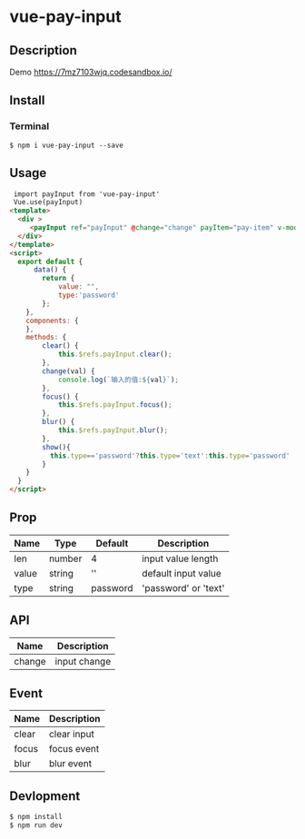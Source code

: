 # vue-pay-input

## Description

Demo
https://7mz7103wjq.codesandbox.io/

## Install

### Terminal
```shell
$ npm i vue-pay-input --save
```


## Usage
```html
 import payInput from 'vue-pay-input'
 Vue.use(payInput)
<template>
  <div >
     <payInput ref="payInput" @change="change" payItem="pay-item" v-model="value" :type="type" :len="6"></payInput>
  </div>
</template>
<script>
  export default {
      data() {
        return {
            value: "",
            type:'password'
        };
    },
    components: {
    },
    methods: {
        clear() {
            this.$refs.payInput.clear();
        },
        change(val) {
            console.log(`输入的值:${val}`);
        },
        focus() {
            this.$refs.payInput.focus();
        },
        blur() {
            this.$refs.payInput.blur();
        },
        show(){
          this.type=='password'?this.type='text':this.type='password'
        }
    }
  }
</script>
```

## Prop

| Name         | Type      | Default      | Description              |
|--------------|-----------|--------------|--------------------------|
| len          | number    | 4            | input value length       |
| value        | string    | ''           | default input value      |
| type         | string    | password     | 'password' or 'text'     |


## API

| Name         | Description              |
|--------------|--------------------------|
| change       |  input change              |


## Event

| Name         | Description              |
|--------------|--------------------------|
| clear        | clear input              |
| focus        | focus event              |
| blur         | blur event               |


## Devlopment

```sh
$ npm install
$ npm run dev
```




